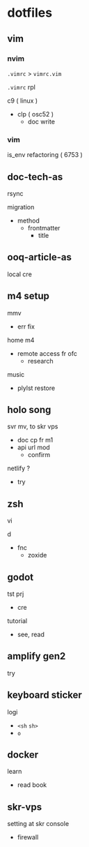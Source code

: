 
# dotfiles


## vim

### nvim

`.vimrc` > `vimrc.vim`

`.vimrc` rpl

c9 ( linux )
- clp ( osc52 )
  - doc write

### vim

is_env refactoring ( 6753 )


## doc-tech-as

rsync

migration
- method
  - frontmatter
    - title


## ooq-article-as

local cre


## m4 setup

mmv
- err fix

home m4
- remote access fr ofc
  - research

music
- plylst restore


## holo song

svr mv, to skr vps
- doc cp fr m1
- api url mod
  - confirm

netlify ?
- try


## zsh

vi

d
- fnc
  - zoxide


## godot

tst prj
- cre

tutorial
- see, read


## amplify gen2

try


## keyboard sticker

logi
- `<sh` `sh>`
- `o`


## docker

learn
- read book


## skr-vps

setting at skr console
- firewall


